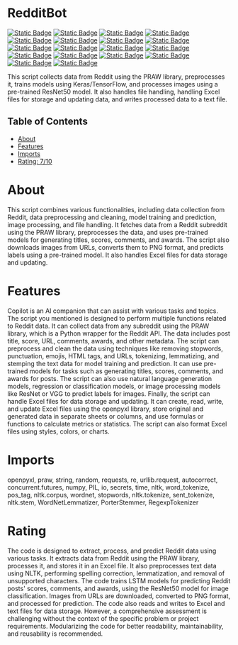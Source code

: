 # RedditBot

[![Static Badge](https://img.shields.io/badge/openpyxl-ivory)](https://openpyxl.readthedocs.io/en/stable/)
[![Static Badge](https://img.shields.io/badge/praw-ivory)](https://praw.readthedocs.io/en/stable/)
[![Static Badge](https://img.shields.io/badge/string-ivory)](https://docs.python.org/3/library/string.html)
[![Static Badge](https://img.shields.io/badge/random-ivory)](https://docs.python.org/3/library/random.html)
[![Static Badge](https://img.shields.io/badge/requests-ivory)](https://docs.python-requests.org/en/latest/)
[![Static Badge](https://img.shields.io/badge/re-ivory)](https://docs.python.org/3/library/re.html)
[![Static Badge](https://img.shields.io/badge/urllib.request-ivory)](https://docs.python.org/3/library/urllib.request.html)
[![Static Badge](https://img.shields.io/badge/autocorrect-ivory)](https://github.com/fsondej/autocorrect)
[![Static Badge](https://img.shields.io/badge/concurrent.futures-ivory)](https://docs.python.org/3/library/concurrent.futures.html)
[![Static Badge](https://img.shields.io/badge/numpy-ivory)](https://numpy.org/doc/)
[![Static Badge](https://img.shields.io/badge/PIL-ivory)](https://pillow.readthedocs.io/en/stable/)
[![Static Badge](https://img.shields.io/badge/BytesIO-ivory)](https://docs.python.org/3/library/io.html#io.BytesIO)
[![Static Badge](https://img.shields.io/badge/secrets-ivory)](https://docs.python.org/3/library/secrets.html)
[![Static Badge](https://img.shields.io/badge/time-ivory)](https://docs.python.org/3/library/time.html)
[![Static Badge](https://img.shields.io/badge/nltk-ivory)](https://www.nltk.org/)
[![Static Badge](https://img.shields.io/badge/tensorflow-ivory)](https://www.tensorflow.org/api_docs)
[![Static Badge](https://img.shields.io/badge/sklearn-ivory)](https://scikit-learn.org/stable/documentation.html)
[![Static Badge](https://img.shields.io/badge/pandas-ivory)](https://pandas.pydata.org/pandas-docs/stable/)


This script collects data from Reddit using the PRAW library, preprocesses it, trains models using Keras/TensorFlow, and processes images using a pre-trained ResNet50 model. It also handles file handling, handling Excel files for storage and updating data, and writes processed data to a text file.

## Table of Contents

- [About](#about)
- [Features](#features)
- [Imports](#Imports)
- [Rating: 7/10](#Rating)
  
# About

This script combines various functionalities, including data collection from Reddit, data preprocessing and cleaning, model training and prediction, image processing, and file handling. It fetches data from a Reddit subreddit using the PRAW library, preprocesses the data, and uses pre-trained models for generating titles, scores, comments, and awards. The script also downloads images from URLs, converts them to PNG format, and predicts labels using a pre-trained model. It also handles Excel files for data storage and updating.

# Features

Copilot is an AI companion that can assist with various tasks and topics. The script you mentioned is designed to perform multiple functions related to Reddit data. It can collect data from any subreddit using the PRAW library, which is a Python wrapper for the Reddit API. The data includes post title, score, URL, comments, awards, and other metadata.
The script can preprocess and clean the data using techniques like removing stopwords, punctuation, emojis, HTML tags, and URLs, tokenizing, lemmatizing, and stemping the text data for model training and prediction. It can use pre-trained models for tasks such as generating titles, scores, comments, and awards for posts. The script can also use natural language generation models, regression or classification models, or image processing models like ResNet or VGG to predict labels for images.
Finally, the script can handle Excel files for data storage and updating. It can create, read, write, and update Excel files using the openpyxl library, store original and generated data in separate sheets or columns, and use formulas or functions to calculate metrics or statistics. The script can also format Excel files using styles, colors, or charts.

# Imports

openpyxl, praw, string, random, requests, re, urllib.request, autocorrect, concurrent.futures, numpy, PIL, io, secrets, time, nltk, word_tokenize, pos_tag, nltk.corpus, wordnet, stopwords, nltk.tokenize, sent_tokenize, nltk.stem, WordNetLemmatizer, PorterStemmer, RegexpTokenizer

# Rating

The code is designed to extract, process, and predict Reddit data using various tasks. It extracts data from Reddit using the PRAW library, processes it, and stores it in an Excel file. It also preprocesses text data using NLTK, performing spelling correction, lemmatization, and removal of unsupported characters. The code trains LSTM models for predicting Reddit posts' scores, comments, and awards, using the ResNet50 model for image classification. Images from URLs are downloaded, converted to PNG format, and processed for prediction. The code also reads and writes to Excel and text files for data storage. However, a comprehensive assessment is challenging without the context of the specific problem or project requirements. Modularizing the code for better readability, maintainability, and reusability is recommended.
